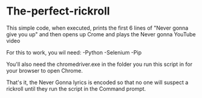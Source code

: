 # The-perfect-rickroll

This simple code, when executed, prints the first 6 lines of "Never gonna give you up" and then opens up Crome and plays the Never gonna YouTube video

For this to work, you wil need:
-Python
-Selenium
-Pip

You'll also need the chromedriver.exe in the folder you run this script in for your browser to open Chrome.

That's it, the Never Gonna lyrics is encoded so that no one will suspect a rickroll until they run the script in the Command prompt.
